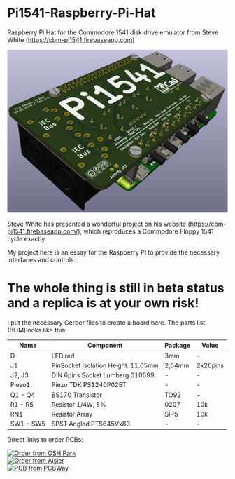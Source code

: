 # Pi1541-Raspberry-Pi-Hat
Raspberry Pi Hat for the Commodore 1541 disk drive emulator from Steve White (https://cbm-pi1541.firebaseapp.com)

![Alt text](image.png "3D Model from KiCad")
 
Steve White has presented a wonderful project on his website (https://cbm-pi1541.firebaseapp.com/), which reproduces a Commodore Floppy 1541 cycle exactly. 

My project here is an essay for the Raspberry PI to provide the necessary interfaces and controls.

# The whole thing is still in beta status and a replica is at your own risk!


I put the necessary Gerber files to create a board here. The parts list (BOM)looks like this:

|Name|Component|Package|Value|
--- |--- | --- | ---
|D|LED red|3mm|-|
|J1|PinSocket Isolation Height: 11.05mm|2,54mm|2x20pins|
|J2, J3|DIN 6pins Socket Lumberg 010599|-|-|
|Piezo1|Piezo TDK PS1240P02BT|-|-|
|Q1 - Q4|BS170 Transistor|TO92|-|
|R1 - R5|Resistor 1/4W, 5%|0207|10k|
|RN1|Resistor Array|SIP5|10k|
|SW1 - SW5|SPST Angled PTS645Vx83|-|-|
 
Direct links to order PCBs:<br/>

<a href="https://oshpark.com/shared_projects/hk2rCPFI"><img src="https://oshpark.com/assets/badge-5b7ec47045b78aef6eb9d83b3bac6b1920de805e9a0c227658eac6e19a045b9c.png" alt="Order from OSH Park"></img></a>
<br/>
<a href="https://aisler.net/p/SNNWFCDJ"><img src="https://cdn.aisler.net/assets/logo-67a94d00e0bac52f9776e025bd2197e499f0afd705a0927474d9b1370dec35a4.png" alt="Order from Aisler"></img></a>
<br/>
<a href="https://www.pcbway.com/project/shareproject/W113176ASH8_Pi1541_Ad_on_Board.html"><img src="https://www.pcbway.com/project/img/images/frompcbway.png" alt="PCB from PCBWay"></img></a>
